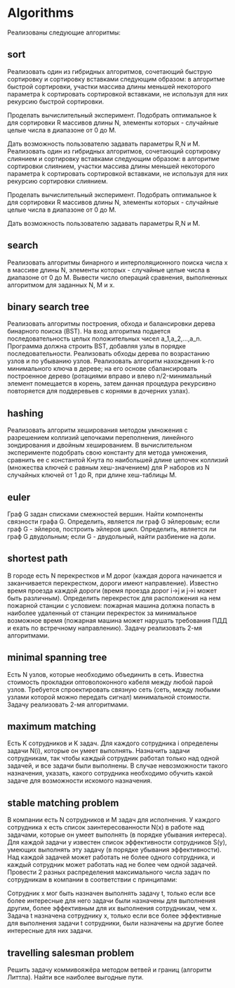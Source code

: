 # Algorithms
Реализованы следующие алгоритмы:

## sort
Реализовать один из гибридных алгоритмов, сочетающий быструю сортировку и сортировку вставками следующим образом: в алгоритме быстрой сортировки, участки массива длины меньшей некоторого параметра k сортировать сортировкой вставками, не используя для них рекурсию быстрой сортировки.

Проделать вычислительный эксперимент. Подобрать оптимальное k для сортировки R массивов длины N, элементы которых - случайные целые числа в диапазоне от 0 до M.

Дать возможность пользователю задавать параметры R,N и M.
 Реализовать один из гибридных алгоритмов, сочетающий сортировку слиянием и сортировку вставками следующим образом: в алгоритме сортировки слиянием, участки массива длины меньшей некоторого параметра k сортировать сортировкой вставками, не используя для них рекурсию сортировки слиянием.

Проделать вычислительный эксперимент. Подобрать оптимальное k для сортировки R массивов длины N, элементы которых - случайные целые числа в диапазоне от 0 до M.

Дать возможность пользователю задавать параметры R,N и M.

## search 
Реализовать алгоритмы бинарного и интерполяционного поиска числа x в массиве длины N, элементы которых - случайные целые числа в диапазоне от 0 до M. Вывести число операций сравнения, выполненных алгоритмом для заданных N, M и x.
 
## binary search tree
 Реализовать алгоритмы построения, обхода и балансировки дерева бинарного поиска (BST). На вход алгоритма подается последовательность целых положительных чисел a_1,a_2,...,a_n. Программа должна строить BST, добавляя узлы в порядке последовательности. Реализовать обходы дерева по возрастанию узлов и по убыванию узлов. Реализовать алгоритм нахождения  k-го минимального ключа в дереве; на его основе сбалансировать построенное дерево (ротациями вправо и влево n/2-минимальный элемент помещается в корень, затем данная процедура рекурсивно повторяется для поддеревьев с корнями в дочерних узлах). 

## hashing
 Реализовать алгоритм хеширования методом умножения с разрешением коллизий цепочками переполнения, линейного зондирования и двойным хешированием. В вычислительном эксперименте подобрать свою константу для метода умножения, сравнить ее с константой Кнута по наибольшей длине цепочек коллизий (множества ключей с равным хеш-значением) для P наборов из N случайных ключей от 1 до R, при длине хеш-таблицы M.

## euler 
Граф G задан списками смежностей вершин. Найти компоненты связности графа G. Определить, является ли граф G эйлеровым; если граф G - эйлеров, построить эйлеров цикл. Определить, является ли граф G двудольным; если G - двудольный, найти разбиение на доли.

## shortest path
 В городе есть N перекрестков и M дорог (каждая дорога начинается и заканчивается перекрестком, дороги имеют направление). Известно время проезда каждой дороги (время проезда дорог i->j и j->i может быть различным). Определить перекресток для расположения на нем пожарной станции с условием: пожарная машина должна попасть в наиболее удаленный от станции перекресток за минимальное возможное время (пожарная машина может нарушать требования ПДД и ехать по встречному направлению).  Задачу реализовать 2-мя алгоритмами.

## minimal spanning tree
 Есть N узлов, которые необходимо объединить в сеть. Известна стоимость прокладки  оптоволоконного кабеля между любой парой узлов. Требуется спроектировать связную сеть (сеть, между любыми узлами которой можно передать сигнал) минимальной стоимости.  Задачу реализовать 2-мя алгоритмами.

## maximum matching 
Есть K сотрудников и K задач. Для каждого сотрудника i определены задачи N(i), которые он умеет выполнять. Назначить задачи сотрудникам, так чтобы каждый сотрудник работал только над одной задачей, и все задачи были выполнены. В случае невозможности такого назначения, указать, какого сотрудника необходимо обучить какой задаче для возможности искомого назначения.

## stable matching problem
 В компании есть N сотрудников и M задач для исполнения. У каждого сотрудника x есть список заинтересованности N(x) в работе над задачами, которые он умеет выполнять (в порядке убывания интереса). Для каждой задачи y известен список эффективности сотрудников S(y), умеющих выполнять эту задачу (в порядке убывания эффективности). Над каждой задачей может работать не более одного сотрудника, и каждый сотрудник может работать над не более чем одной задачей.  Провести 2 разных распределения максимального числа задач по сотрудникам в компании в соответствии с принципами:

Сотрудник x мог быть назначен выполнять задачу t, только если все более интересные для него задачи были назначены для выполнения другим, более эффективным для их выполнения сотрудникам, чем x.
Задача t назначена сотруднику x, только если все более эффективные для выполнения задачи t сотрудники, были назначены на другие более интересные для них задачи.

## travelling salesman problem
Решить задачу коммивояжёра методом ветвей и границ (алгоритм Литтла). Найти все наиболее выгодные пути.



